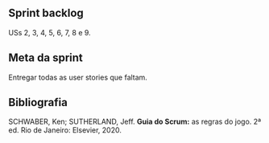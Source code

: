 ## Sprint backlog
USs 2, 3, 4, 5, 6, 7, 8 e 9. 


## Meta da sprint
Entregar todas as user stories que faltam.


## Bibliografia 
SCHWABER, Ken; SUTHERLAND, Jeff. **Guia do Scrum:** as regras do jogo. 2ª ed. Rio de Janeiro: Elsevier, 2020.
